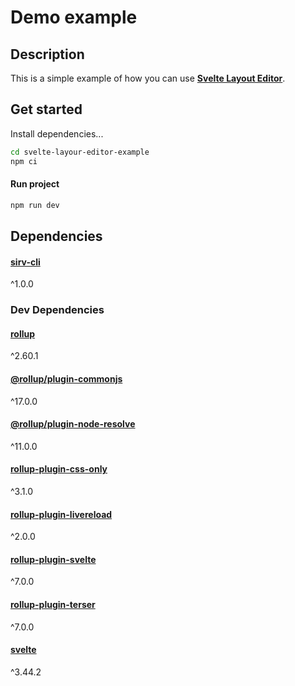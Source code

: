 # Demo example
## Description 
This is a simple example of how you can use [**Svelte Layout Editor**](https://github.com/WiviWonderWoman/svelte-layout-editor#readme). 
  
## Get started
Install dependencies...
```bash
cd svelte-layour-editor-example
npm ci
```
#### Run project
```bash
npm run dev
```
## Dependencies
#### [sirv-cli](https://www.npmjs.com/package/sirv-cli) 
^1.0.0
### Dev Dependencies
#### [rollup](https://www.npmjs.com/package/rollup)
^2.60.1
#### [@rollup/plugin-commonjs](https://www.npmjs.com/package/@rollup/plugin-commonjs)
^17.0.0
#### [@rollup/plugin-node-resolve](https://www.npmjs.com/package/@rollup/plugin-node-resolve)
^11.0.0
#### [rollup-plugin-css-only](https://www.npmjs.com/package/rollup-plugin-css-only)
^3.1.0
#### [rollup-plugin-livereload](https://www.npmjs.com/package/rollup-plugin-livereload)
^2.0.0
#### [rollup-plugin-svelte](https://www.npmjs.com/package/rollup-plugin-svelte)
^7.0.0
#### [rollup-plugin-terser](https://www.npmjs.com/package/rollup-plugin-terser)
^7.0.0
#### [svelte](https://www.npmjs.com/package/svelte)
^3.44.2